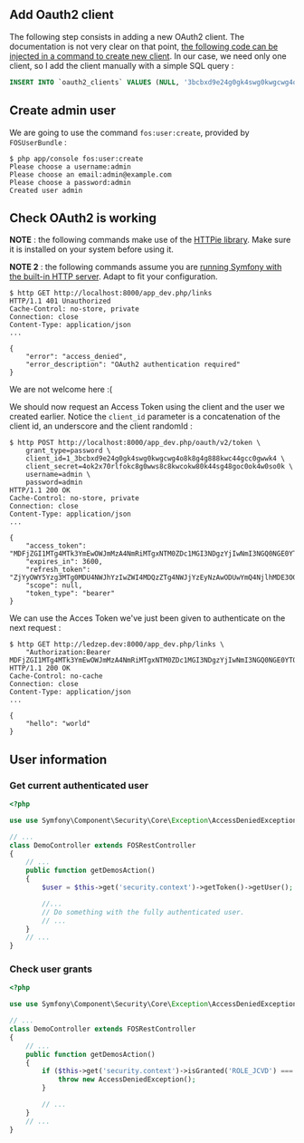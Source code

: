 

## Add Oauth2 client

The following step consists in adding a new OAuth2 client. The documentation is not very clear on that point, [the following code can be injected in a command to create new client](https://github.com/FriendsOfSymfony/FOSOAuthServerBundle/blob/master/Resources/doc/index.md#creating-a-client). In our case, we need
only one client, so I add the client manually with a simple SQL query :

```sql
INSERT INTO `oauth2_clients` VALUES (NULL, '3bcbxd9e24g0gk4swg0kwgcwg4o8k8g4g888kwc44gcc0gwwk4', 'a:0:{}', '4ok2x70rlfokc8g0wws8c8kwcokw80k44sg48goc0ok4w0so0k', 'a:1:{i:0;s:8:"password";}');
```
## Create admin user

We are going to use the command `fos:user:create`, provided by `FOSUserBundle` :

```shell
$ php app/console fos:user:create
Please choose a username:admin
Please choose an email:admin@example.com
Please choose a password:admin
Created user admin
```


## Check OAuth2 is working

**NOTE** : the following commands make use of the [HTTPie library](https://github.com/jakubroztocil/httpie). Make sure it is installed on your system before using it.

**NOTE 2** : the following commands assume you are [running Symfony with the built-in HTTP server](http://symfony.com/doc/current/quick_tour/the_big_picture.html#running-symfony).
Adapt to fit your configuration.


```shell
$ http GET http://localhost:8000/app_dev.php/links
HTTP/1.1 401 Unauthorized
Cache-Control: no-store, private
Connection: close
Content-Type: application/json
...

{
    "error": "access_denied",
    "error_description": "OAuth2 authentication required"
}
```

We are not welcome here :(

We should now request an Access Token using the client and the user we created earlier. Notice the `client_id` parameter is a concatenation of the
client id, an underscore and the client randomId :

```shell
$ http POST http://localhost:8000/app_dev.php/oauth/v2/token \
    grant_type=password \
    client_id=1_3bcbxd9e24g0gk4swg0kwgcwg4o8k8g4g888kwc44gcc0gwwk4 \
    client_secret=4ok2x70rlfokc8g0wws8c8kwcokw80k44sg48goc0ok4w0so0k \
    username=admin \
    password=admin
HTTP/1.1 200 OK
Cache-Control: no-store, private
Connection: close
Content-Type: application/json
...

{
    "access_token": "MDFjZGI1MTg4MTk3YmEwOWJmMzA4NmRiMTgxNTM0ZDc1MGI3NDgzYjIwNmI3NGQ0NGE0YTQ5YTVhNmNlNDZhZQ",
    "expires_in": 3600,
    "refresh_token": "ZjYyOWY5Yzg3MTg0MDU4NWJhYzIwZWI4MDQzZTg4NWJjYzEyNzAwODUwYmQ4NjlhMDE3OGY4ZDk4N2U5OGU2Ng",
    "scope": null,
    "token_type": "bearer"
}
```
We can use the Acces Token we've just been given to authenticate on the next request :

```shell
$ http GET http://ledzep.dev:8000/app_dev.php/links \
    "Authorization:Bearer MDFjZGI1MTg4MTk3YmEwOWJmMzA4NmRiMTgxNTM0ZDc1MGI3NDgzYjIwNmI3NGQ0NGE0YTQ5YTVhNmNlNDZhZQ"
HTTP/1.1 200 OK
Cache-Control: no-cache
Connection: close
Content-Type: application/json
...

{
    "hello": "world"
}
```

## User information

### Get current authenticated user

```php
<?php

use use Symfony\Component\Security\Core\Exception\AccessDeniedException;

// ...
class DemoController extends FOSRestController
{
    // ...
    public function getDemosAction()
    {
        $user = $this->get('security.context')->getToken()->getUser();

        //...
        // Do something with the fully authenticated user.
        // ...
    }
    // ...
}
```

### Check user grants

```php
<?php

use use Symfony\Component\Security\Core\Exception\AccessDeniedException;

// ...
class DemoController extends FOSRestController
{
    // ...
    public function getDemosAction()
    {
        if ($this->get('security.context')->isGranted('ROLE_JCVD') === FALSE) {
            throw new AccessDeniedException();
        }

        // ...
    }
    // ...
}
```
